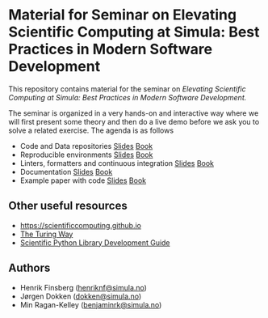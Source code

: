 # Material for Seminar on Elevating Scientific Computing at Simula: Best Practices in Modern Software Development

This repository contains material for the seminar on *Elevating Scientific Computing at Simula: Best Practices in Modern Software Development.*

The seminar is organized in a very hands-on and interactive way where we will first present some theory and then do a live demo before we ask you to solve a related exercise.
The agenda is as follows

- Code and Data repositories [Slides](https://scientificcomputing.github.io/seminar-23-11-2023/repo-slides.html) [Book](https://scientificcomputing.github.io/seminar-23-11-2023/docs/repo.html)
- Reproducible environments [Slides](https://scientificcomputing.github.io/seminar-23-11-2023/environments-slides.html) [Book](https://scientificcomputing.github.io/seminar-23-11-2023/docs/environments.html)
- Linters, formatters and continuous integration [Slides](https://scientificcomputing.github.io/seminar-23-11-2023/testing-slides.html) [Book](https://scientificcomputing.github.io/seminar-23-11-2023/docs/testing.html)
- Documentation [Slides](https://scientificcomputing.github.io/seminar-23-11-2023/documentation-slides.html) [Book](https://scientificcomputing.github.io/seminar-23-11-2023/docs/documentation.html)
- Example paper with code [Slides](https://scientificcomputing.github.io/seminar-23-11-2023/paper-slides.html) [Book](https://scientificcomputing.github.io/seminar-23-11-2023/docs/paper.html)


## Other useful resources

- https://scientificcomputing.github.io
- [The Turing Way](https://the-turing-way.netlify.app/reproducible-research/reproducible-research)
- [Scientific Python Library Development Guide](https://learn.scientific-python.org/development/)


## Authors
- Henrik Finsberg (henriknf@simula.no)
- Jørgen Dokken (dokken@simula.no)
- Min Ragan-Kelley (benjaminrk@simula.no)
